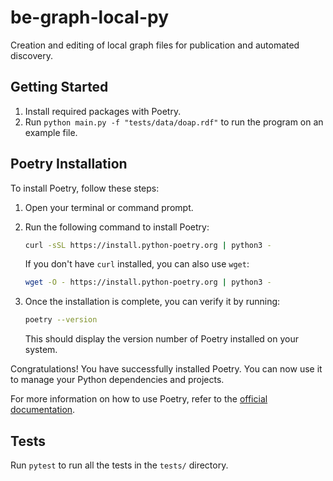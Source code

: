 # be-graph-local-py

Creation and editing of local graph files for publication and automated discovery.

## Getting Started

1. Install required packages with Poetry.
2. Run `python main.py -f "tests/data/doap.rdf"` to run the program on an example file.

## Poetry Installation

To install Poetry, follow these steps:

1. Open your terminal or command prompt.
2. Run the following command to install Poetry:

    ```bash
    curl -sSL https://install.python-poetry.org | python3 -
    ```

    If you don't have `curl` installed, you can also use `wget`:

    ```bash
    wget -O - https://install.python-poetry.org | python3 -
    ```

3. Once the installation is complete, you can verify it by running:

    ```bash
    poetry --version
    ```

    This should display the version number of Poetry installed on your system.

Congratulations! You have successfully installed Poetry. You can now use it to manage your Python dependencies and projects.

For more information on how to use Poetry, refer to the [official documentation](https://python-poetry.org/docs/).

## Tests

Run `pytest` to run all the tests in the `tests/` directory.
